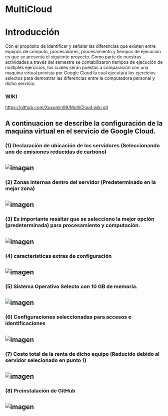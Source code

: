 # MultiCloud
# Introducción

Con el propósito de identificar y señalar las diferencias que existen entre equipos de cómputo, procesadores, procesamiento y tiempos de ejecución es que se presenta el siguiente proyecto. Como parte de nuestras actividades a través del semestre se contabilizaron tiempos de ejecución de múltiples ejercicios, los cuales serán puestos a comparación con una maquina virtual prevista por Google Cloud la cual ejecutará los ejercicios selectos para demostrar las diferencias entre la computadora personal y dicho servicio.


### WIKI 
https://github.com/Xuxumin99/MultiCloud.wiki.git

A continuacion se describe la configuración de la maquina virtual en el servicio de Google Cloud.
&nbsp;
&nbsp;
---

### (1) Declaración de ubicación de los servidores (Seleccionando uno de emisiones reducidas de carbono)

![imagen](https://user-images.githubusercontent.com/97915390/202892416-99ffee9c-6c01-423a-9630-41fab8690a2d.png)
---
### (2)	Zonas internas dentro del servidor (Predeterminado en la mejor zona)

![imagen](https://user-images.githubusercontent.com/97915390/202892428-8afc8a53-3e92-4be7-8793-d22058167020.png)
---
### (3)	Es importante resaltar que se selecciono la mejor opción (predeterminada) para procesamiento y computación.

![imagen](https://user-images.githubusercontent.com/97915390/202892437-ff111dad-8c2c-4269-815b-7f6b7aed038d.png)
---
### (4)	características extras de configuración

![imagen](https://user-images.githubusercontent.com/97915390/202892524-a9425a37-ea14-4302-b669-6af594f7e730.png)
---
### (5)	Sistema Operativo Selecto con 10 GB de memoria.

![imagen](https://user-images.githubusercontent.com/97915390/202892545-caeb022d-7836-4e9c-b157-d817f6cde16f.png)
---
### (6)	Configuraciones seleccionadas para accesos e identificaciones

![imagen](https://user-images.githubusercontent.com/97915390/202892561-b3f1fbc4-bba3-4be7-a6c7-1dde1be3bd69.png)
---
### (7)	Costo total de la renta de dicho equipo (Reducido debido al servidor selecionado en punto 1)

![imagen](https://user-images.githubusercontent.com/97915390/202892569-f7fba58b-0396-4b3e-8854-bb568903453b.png)
---
### (8)	Preinstalación de GitHub

![imagen](https://user-images.githubusercontent.com/97915390/202892591-d46e9bed-5c62-4771-b32f-25c20fc29319.png)
---
